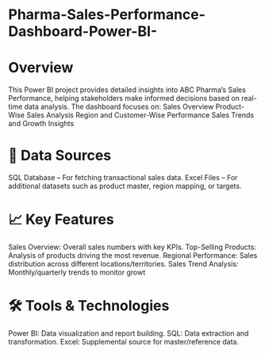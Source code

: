 # Pharma-Sales-Performance-Dashboard-Power-BI-

# Overview
This Power BI project provides detailed insights into ABC Pharma’s Sales Performance, helping stakeholders make informed decisions based on real-time data analysis.
The dashboard focuses on:
Sales Overview
Product-Wise Sales Analysis
Region and Customer-Wise Performance
Sales Trends and Growth Insights

# 📂 Data Sources
SQL Database – For fetching transactional sales data.
Excel Files – For additional datasets such as product master, region mapping, or targets.

# 📈 Key Features
Sales Overview: Overall sales numbers with key KPIs.
Top-Selling Products: Analysis of products driving the most revenue.
Regional Performance: Sales distribution across different locations/territories.
Sales Trend Analysis: Monthly/quarterly trends to monitor growt

# 🛠️ Tools & Technologies

Power BI: Data visualization and report building.
SQL: Data extraction and transformation.
Excel: Supplemental source for master/reference data.
